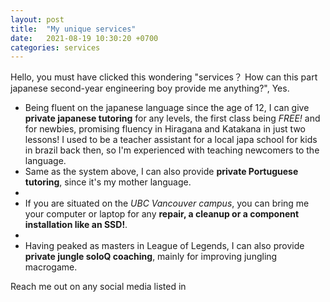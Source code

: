 ```yaml
---
layout: post
title:  "My unique services"
date:   2021-08-19 10:30:20 +0700
categories: services
---
```

Hello, you must have clicked this wondering "services？ How can this part japanese second-year engineering boy provide me anything?", Yes.

- Being fluent on the japanese language since the age of 12, I can give **private japanese tutoring** for any levels, the first class being *FREE!* and for newbies, promising fluency in Hiragana and Katakana in just two lessons! I used to be a teacher assistant for a local japa school for kids in brazil back then, so I'm experienced with teaching newcomers to the language.
- Same as the system above, I can also provide **private Portuguese tutoring**, since it's my mother language.
-
- If you are situated on the *UBC Vancouver campus*, you can bring me your computer or laptop for any **repair, a cleanup or a component installation like an SSD!**.
-
- Having peaked as masters in League of Legends, I can also provide **private jungle soloQ coaching**, mainly for improving jungling macrogame.




Reach me out on any social media listed in 